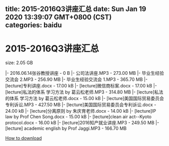 
title: 2015-2016Q3讲座汇总
date: Sun Jan 19 2020 13:39:07 GMT+0800 (CST)    
categories: baidu
---

# 2015-2016Q3讲座汇总
size: 2.05 GB
 
 
|- 2016.06.14张谷教授讲座 - 0 B
|- 公司法讲座.MP3 - 273.00 MB
|- 毕业生经验交流会 2.MP3 - 256.90 MB
|- 毕业生经验交流会 1.MP3 - 365.70 MB
|- [lecture]专利讲座.docx - 17.00 kB
|- [lecture]微信商标案.docx - 17.00 kB
|- [lecture]私法的体系 学习方法 by 葛云松老师.MP3 - 314.80 MB
|- [lecture]私法的体系 学习方法 by 葛云松老师.docx - 15.00 kB
|- [lecture]美国国际贸易委员会专利诉讼.MP3 - 427.50 MB
|- [lecture]美国国际贸易委员会专利诉讼.docx - 24.00 kB
|- [lecture]分离原则 by 朱庆育老师.docx - 14.00 kB
|- [lecture]IP law by Prof Chen Song.docx - 15.00 kB
|- [lecture]clean air act--Kyoto protocol.docx - 16.00 kB
|- [lecture]2016知产就业讲座.MP3 - 249.50 MB
|- [lecture] academic english by Prof Jaggi.MP3 - 166.70 MB

[How to download](https://bpcam.bemobtrk.com/go/2ceec3aa-1ca2-46d6-b9ff-aaa5c184517c?jno=1503)